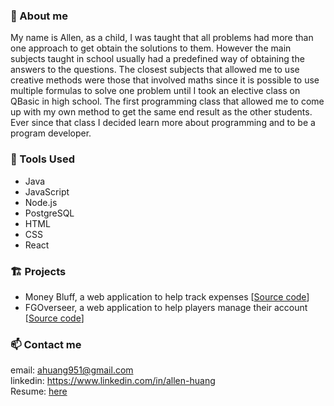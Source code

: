 
### 💬 About me
My name is Allen, as a child, I was taught that all problems had more than one approach to get obtain the solutions to them. However the main subjects taught in school usually had a predefined way of obtaining the answers to the questions. The closest subjects that allowed me to use creative methods were those that involved maths since it is possible  to use multiple formulas to solve one problem until I took an elective class on QBasic in high school. The first programming class that allowed me to come up with my own method to get the same end result as the other students. Ever since that class I decided learn more about programming and to be a program developer.

### 🧰 Tools Used
 - Java
 - JavaScript
 - Node.js
 - PostgreSQL
 - HTML
 - CSS
 - React

### 🏗️ Projects
- Money Bluff, a web application to help track expenses [[Source code](https://github.com/allen-huang9/final-project)] <br/>
- FGOverseer, a web application to help players manage their account [[Source code](https://github.com/allen-huang9/ajax-project)]

### 📫 Contact me
email: ahuang951@gmail.com <br/>
linkedin: https://www.linkedin.com/in/allen-huang <br/>
Resume: [here](https://drive.google.com/file/d/1hf_taecR1Ov_R1DhkIPSDFAVSjcdH-0x/view?usp=sharing)
<!--
**allen-huang9/allen-huang9** is a ✨ _special_ ✨ repository because its `README.md` (this file) appears on your GitHub profile.
### Hi there 👋
Here are some ideas to get you started:

- 🔭 I’m currently working on ...
- 🌱 I’m currently learning ...
- 👯 I’m looking to collaborate on ...
- 🤔 I’m looking for help with ...
- 💬 Ask me about ...
- 📫 How to reach me: ...
- 😄 Pronouns: ...
- ⚡ Fun fact: ...
-->
